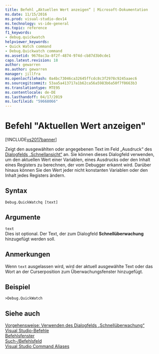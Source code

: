 ```yaml
---
title: Befehl „Aktuellen Wert anzeigen“ | Microsoft-Dokumentation
ms.date: 11/15/2016
ms.prod: visual-studio-dev14
ms.technology: vs-ide-general
ms.topic: reference
f1_keywords:
- debug.quickwatch
helpviewer_keywords:
- Quick Watch command
- Debug.Quickwatch command
ms.assetid: 9670ac3a-8f2f-4874-974d-cb87d3b0cde1
caps.latest.revision: 18
author: gewarren
ms.author: gewarren
manager: jillfra
ms.openlocfilehash: 0a4bc73046ca32645ffcdc8c3f2978c9245aaec6
ms.sourcegitcommit: 53aa5a413717a1b62ca56a5983b6a50f7f0663b3
ms.translationtype: MTE95
ms.contentlocale: de-DE
ms.lasthandoff: 04/17/2019
ms.locfileid: "59668066"
---
```

# <a name="quick-watch-command"></a>Befehl "Aktuellen Wert anzeigen"
[!INCLUDE[vs2017banner](../../includes/vs2017banner.md)]

Zeigt den ausgewählten oder angegebenen Text im Feld „Ausdruck“ des [Dialogfelds „Schnellansicht“](http://msdn.microsoft.com/library/ffaee1dd-e5ce-4ef2-9401-d28329398867) an. Sie können dieses Dialogfeld verwenden, um den aktuellen Wert einer Variablen, eines Ausdrucks oder den Inhalt eines Registers zu berechnen, der vom Debugger erkannt wird. Darüber hinaus können Sie den Wert jeder nicht konstanten Variablen oder den Inhalt jedes Registers ändern.  
  
## <a name="syntax"></a>Syntax  
  
```  
Debug.QuickWatchq [text]  
```  
  
## <a name="arguments"></a>Argumente  
 `text`  
 Dies ist optional. Der Text, der zum Dialogfeld **Schnellüberwachung** hinzugefügt werden soll.  
  
## <a name="remarks"></a>Anmerkungen  
 Wenn `text` ausgelassen wird, wird der aktuell ausgewählte Text oder das Wort an der Curserposition zum Überwachungsfenster hinzugefügt.  
  
## <a name="example"></a>Beispiel  
  
```  
>Debug.QuickWatch  
```  
  
## <a name="see-also"></a>Siehe auch  
 [Vorgehensweise: Verwenden des Dialogfelds „Schnellüberwachung“](http://msdn.microsoft.com/library/ffaee1dd-e5ce-4ef2-9401-d28329398867)   
 [Visual Studio-Befehle](../../ide/reference/visual-studio-commands.md)   
 [Befehlsfenster](../../ide/reference/command-window.md)   
 [Such-/Befehlsfeld](../../ide/find-command-box.md)   
 [Visual Studio Command Aliases](../../ide/reference/visual-studio-command-aliases.md)
